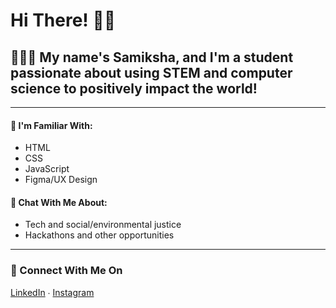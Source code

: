 # Hi There! 👋🏽
## 👩🏽‍💻 My name's Samiksha, and I'm a student passionate about using STEM and computer science to positively impact the world! 
---
#### 🧠 I'm Familiar With:
- HTML
- CSS
- JavaScript
- Figma/UX Design

#### 💬 Chat With Me About:
- Tech and social/environmental justice
- Hackathons and other opportunities
---
### 🔗 Connect With Me On
[LinkedIn](https://www.linkedin.com/in/samikshalingan/) ∙ [Instagram](https://instagram.com/samiksh.a)
